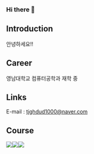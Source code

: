 ### Hi there 👋

<!--
**yh392754/yh392754** is a ✨ _special_ ✨ repository because its `README.md` (this file) appears on your GitHub profile.

Here are some ideas to get you started:

- 🔭 I’m currently working on ...
- 🌱 I’m currently learning ...
- 👯 I’m looking to collaborate on ...
- 🤔 I’m looking for help with ...
- 💬 Ask me about ...
- 📫 How to reach me: ...
- 😄 Pronouns: ...
- ⚡ Fun fact: ...
-->


## Introduction 
안녕하세요!! 

## Career 
영남대학교 컴퓨터공학과 재학 중 

## Links 
E-mail : tjghdud1000@naver.com

## Course

<img src="https://img.shields.io/badge/SpringBoot-6DB33F?style=for-the-badge&logo=SpringBoot&logoColor=white"><img src="https://img.shields.io/badge/mysql-4479A1?style=for-the-badge&logo=mysql&logoColor=white"><img src="https://img.shields.io/badge/thymeleaf-005F0F?style=for-the-badge&logo=thymeleaf&logoColor=white">


## 
